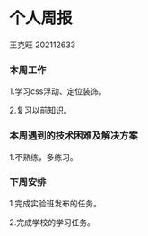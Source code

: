 # 个人周报

王克旺 202112633

### 本周工作

 1.学习css浮动、定位装饰。

 2.复习以前知识。

### 本周遇到的技术困难及解决方案

 1.不熟练，多练习。

### 下周安排

 1.完成实验班发布的任务。

 2.完成学校的学习任务。